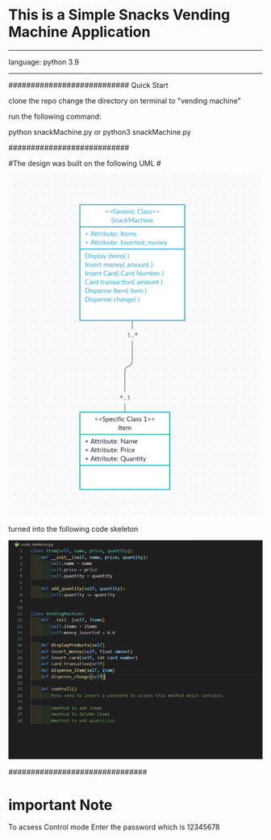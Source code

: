 # This is a Simple Snacks Vending Machine Application #

--------------------------
language: python 3.9

--------------------------

###########################
Quick Start

clone the repo
change the directory on terminal to "vending machine"

run the following command:

python snackMachine.py
or
python3 snackMachine.py

###########################


#The design was built on the following UML #

![UML](media/UML.PNG)

turned into the following code skeleton

![skeleton code snippet](media/Code_Skeleton.PNG)

###############################
# important Note #
To acsess Control mode Enter the password which is 12345678
